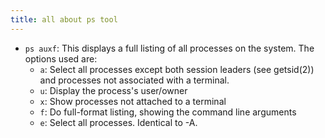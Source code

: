 ```yaml
---
title: all about ps tool
---
```


- `ps auxf`: This displays a full listing of all processes on the system. The options used are:
  - `a`:  Select all processes except both session leaders (see getsid(2)) and processes not associated with a terminal.
  - `u`: Display the process's user/owner
  - `x`: Show processes not attached to a terminal
  - `f`: Do full-format listing, showing the command line arguments
  - `e`: Select all processes. Identical to -A.

